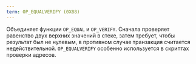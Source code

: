 ```yaml
---
term: OP_EQUALVERIFY (0X88)
---
```


Объединяет функции `OP_EQUAL` и `OP_VERIFY`. Сначала проверяет равенство двух верхних значений в стеке, затем требует, чтобы результат был не нулевым, в противном случае транзакция считается недействительной. `OP_EQUALVERIFY` особенно используется в скриптах проверки адресов.